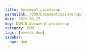 ```yaml
---
title: Document.pointerup
permalink: /DOM/Document/pointerup/
date: 2023-09-25
key: DOM.D.Document.pointerup
category: DOM
tags: [evento dom]
sidebar:
  nav: dom
---
```


